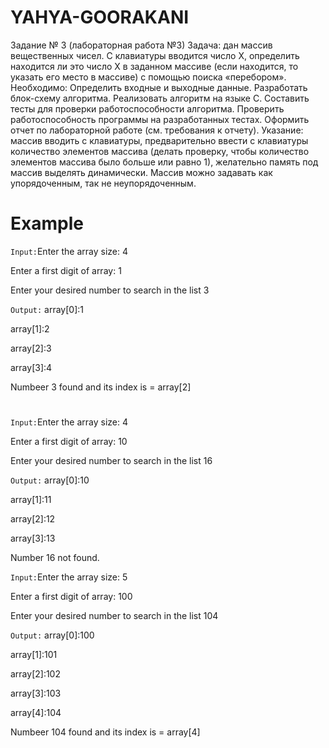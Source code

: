 # YAHYA-GOORAKANI

Задание № 3 (лабораторная работа №3)
Задача: дан массив вещественных чисел. С клавиатуры вводится число Х, определить находится ли это число Х в заданном массиве (если находится, то указать его место в массиве) с помощью поиска «перебором».
Необходимо:
Определить входные и выходные данные.
Разработать блок-схему алгоритма.
Реализовать алгоритм на языке С.
Составить тесты для проверки работоспособности алгоритма.
Проверить работоспособность программы на разработанных тестах.
Оформить отчет по лабораторной работе (см. требования к отчету).
Указание:  массив вводить с клавиатуры, предварительно ввести с клавиатуры количество элементов массива (делать проверку, чтобы количество элементов массива было больше или равно 1), желательно память под массив выделять динамически. Массив можно задавать как упорядоченным, так не неупорядоченным.

# Example

`Input:`Enter the array size:   4

Enter a first digit of  array:  1

Enter your desired number to search in the list 3

`Output:`
array[0]:1

array[1]:2

array[2]:3

array[3]:4

Numbeer 3 found and its index is = array[2]
#
`Input:`Enter the array size:   4

Enter a first digit of  array:  10

Enter your desired number to search in the list 16

`Output:`
array[0]:10

array[1]:11

array[2]:12

array[3]:13

Number 16 not found.

`Input:`Enter the array size:   5

Enter a first digit of  array:  100

Enter your desired number to search in the list 104

`Output:`
array[0]:100

array[1]:101

array[2]:102

array[3]:103

array[4]:104

Numbeer 104 found and its index is = array[4] 